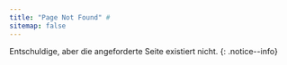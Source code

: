 ```yaml
---
title: "Page Not Found" #
sitemap: false
---
```


Entschuldige, aber die angeforderte Seite existiert nicht.
{: .notice--info}

